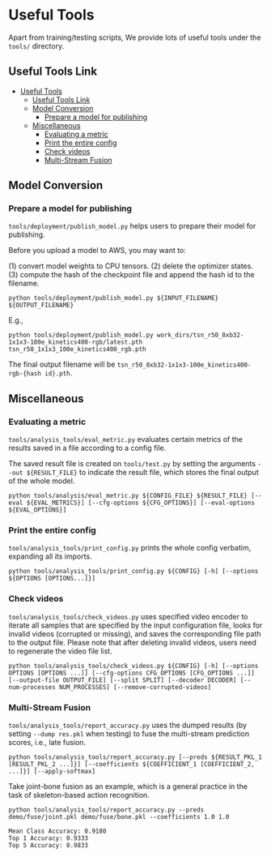 # Useful Tools

Apart from training/testing scripts, We provide lots of useful tools under the `tools/` directory.

## Useful Tools Link

<!-- TOC -->

- [Useful Tools](#useful-tools)
  - [Useful Tools Link](#useful-tools-link)
  - [Model Conversion](#model-conversion)
    - [Prepare a model for publishing](#prepare-a-model-for-publishing)
  - [Miscellaneous](#miscellaneous)
    - [Evaluating a metric](#evaluating-a-metric)
    - [Print the entire config](#print-the-entire-config)
    - [Check videos](#check-videos)
    - [Multi-Stream Fusion](#multi-stream-fusion)

<!-- TOC -->

## Model Conversion

### Prepare a model for publishing

`tools/deployment/publish_model.py` helps users to prepare their model for publishing.

Before you upload a model to AWS, you may want to:

(1) convert model weights to CPU tensors.
(2) delete the optimizer states.
(3) compute the hash of the checkpoint file and append the hash id to the filename.

```shell
python tools/deployment/publish_model.py ${INPUT_FILENAME} ${OUTPUT_FILENAME}
```

E.g.,

```shell
python tools/deployment/publish_model.py work_dirs/tsn_r50_8xb32-1x1x3-100e_kinetics400-rgb/latest.pth tsn_r50_1x1x3_100e_kinetics400_rgb.pth
```

The final output filename will be `tsn_r50_8xb32-1x1x3-100e_kinetics400-rgb-{hash id}.pth`.

## Miscellaneous

### Evaluating a metric

`tools/analysis_tools/eval_metric.py` evaluates certain metrics of the results saved in a file according to a config file.

The saved result file is created on `tools/test.py` by setting the arguments `--out ${RESULT_FILE}` to indicate the result file,
which stores the final output of the whole model.

```shell
python tools/analysis/eval_metric.py ${CONFIG_FILE} ${RESULT_FILE} [--eval ${EVAL_METRICS}] [--cfg-options ${CFG_OPTIONS}] [--eval-options ${EVAL_OPTIONS}]
```

### Print the entire config

`tools/analysis_tools/print_config.py` prints the whole config verbatim, expanding all its imports.

```shell
python tools/analysis_tools/print_config.py ${CONFIG} [-h] [--options ${OPTIONS [OPTIONS...]}]
```

### Check videos

`tools/analysis_tools/check_videos.py` uses specified video encoder to iterate all samples that are specified by the input configuration file, looks for invalid videos (corrupted or missing), and saves the corresponding file path to the output file. Please note that after deleting invalid videos, users need to regenerate the video file list.

```shell
python tools/analysis_tools/check_videos.py ${CONFIG} [-h] [--options OPTIONS [OPTIONS ...]] [--cfg-options CFG_OPTIONS [CFG_OPTIONS ...]] [--output-file OUTPUT_FILE] [--split SPLIT] [--decoder DECODER] [--num-processes NUM_PROCESSES] [--remove-corrupted-videos]
```

### Multi-Stream Fusion

`tools/analysis_tools/report_accuracy.py` uses the dumped results (by setting `--dump res.pkl` when testing) to fuse the multi-stream prediction scores, i.e., late fusion.

```shell
python tools/analysis_tools/report_accuracy.py [--preds ${RESULT_PKL_1 [RESULT_PKL_2 ...]}] [--coefficients ${COEFFICIENT_1 [COEFFICIENT_2, ...]}] [--apply-softmax]
```

Take joint-bone fusion as an example, which is a general practice in the task of skeleton-based action recognition.

```shell
python tools/analysis_tools/report_accuracy.py --preds demo/fuse/joint.pkl demo/fuse/bone.pkl --coefficients 1.0 1.0
```

```
Mean Class Accuracy: 0.9180
Top 1 Accuracy: 0.9333
Top 5 Accuracy: 0.9833
```

